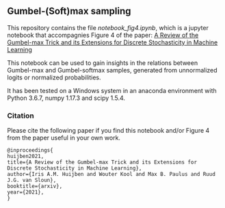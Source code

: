 ## Gumbel-(Soft)max sampling

This repository contains the file _notebook_fig4.ipynb_, which is a jupyter notebook that accompagnies Figure 4 of the paper: 
[A Review of the Gumbel-max Trick and its Extensions for Discrete Stochasticity in Machine Learning](https://arxiv.org/abs/2110.01515)

This notebook can be used to gain insights in the relations between Gumbel-max and Gumbel-softmax samples, generated from unnormalized logits or normalized probabilities.

It has been tested on a Windows system in an anaconda environment with Python 3.6.7, numpy 1.17.3 and scipy 1.5.4.


### Citation

Please cite the following paper if you find this notebook and/or Figure 4 from the paper useful in your own work. 

```
@inproceedings{
huijben2021,
title={A Review of the Gumbel-max Trick and its Extensions for Discrete Stochasticity in Machine Learning},
author={Iris A.M. Huijben and Wouter Kool and Max B. Paulus and Ruud J.G. van Sloun},
booktitle={arxiv},
year={2021},
}
```
